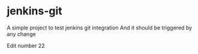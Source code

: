 # jenkins-git

A simple project to test jenkins git integration
And it should be triggered by any change

Edit number 22

